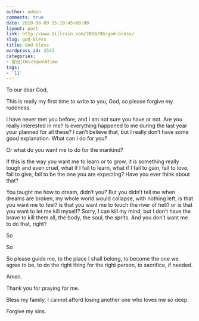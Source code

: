 ```yaml
---
author: admin
comments: true
date: 2010-08-09 15:10:45+00:00
layout: post
link: http://www.billrain.com/2010/08/god-bless/
slug: god-bless
title: God bless
wordpress_id: 2543
categories:
- 曾经|OnceUponAtime
tags:
- '11'
---
```


To our dear God,

 

This is really my first time to write to you, God, so please forgive my rudeness.

 

I have never met you before, and I am not sure you have or not. Are you really interested in me? Is everything happened to me during the last year your planned for all these? I can’t believe that, but I really don’t have some good explanation. What can I do for you?

 

Or what do you want me to do for the mankind?

 

If this is the way you want me to learn or to grow, it is something really tough and even cruel, what if I fail to learn, what if I fail to gain, fail to love, fail to give, fail to be the one you are expecting? Have you ever think about that?

 

You taught me how to dream, didn’t you? But you didn’t tell me when dreams are broken, my whole world would collapse, with nothing left, is that you want me to feel? is that you want me to touch the river of hell? or is that you want to let me kill myself? Sorry, I can kill my mind, but I don’t have the brave to kill them all, the body, the soul, the sprits. And you don’t want me to do that, right?

 

So 

 

So

 

So please guide me, to the place I shall belong, to become the one we agree to be, to do the right thing for the right person, to sacrifice, if needed.

 

Amen.

 

Thank you for praying for me.

 

Bless my family, I cannot afford losing another one who loves me so deep.

 

Forgive my sins.
